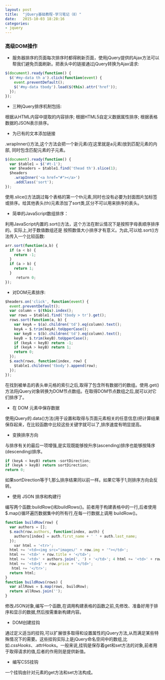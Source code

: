 ```yaml
---
layout: post
title:  "jQuery基础教程-学习笔记（8）"
date:   2015-10-03 18:28:16
categories:
- jquery
---
```

### 高级DOM操作

+ 服务器排序的页面每次排序时都得刷新页面，使用jQuery提供的Ajax方法可以帮我们避免页面刷新。把表头中的链接通过jQuery转换为Ajax请求:

```javascript
$(document).ready(function() {
  $('#my-data th a').click(function(event) {
    event.preventDefault();
    $('#my-data tbody').load($(this).attr('href'));
  });
});
```

+ 三种jQuery排序机制包括:

根据从HTML内容中提取的内容排序; 
根据HTML5自定义数据属性排序;
根据表格数据的JSON表示排序。

+ 为已有的文本添加链接

.wrapInner()方法,这个方法会把一个新元素(在这里就是a元素)放到匹配元素的内部, 同时包含匹配元素的子元素。

```javascript
$(document).ready(function() {
  var $table1 = $('#t-1');
  var $headers = $table1.find('thead th').slice(1);
  $headers
    .wrapInner('<a href="#"></a>')
    .addClass('sort');
});
```
使用.slice()方法跳过每个表格的第一个th元素,同时也没有必要为封面图片加标签或排序。给其他表头(th)元素添加了sort类,区分不可以用来排序的表头。

+ 简单的JavaScript数组排序：

利用JavaScript内置的.sort()方法，这个方法在默认情况下是按照字母表顺序排序的。实际上,对于数值数组还是
按照数值大小排序才有意义。为此,可以给.sort()方法传入一个比较函数:

```JavaScript
arr.sort(function(a,b) {
  if (a < b) {
    return -1;
  }
  if (a > b) {
    return 1;
  }
  ￼￼￼return 0;
});
```

+ 对DOM元素排序:

```JavaScript
$headers.on('click', function(event) {
  event.preventDefault();
  var column = $(this).index();
  var rows = $table1.find('tbody > tr').get();
  rows.sort(function(a, b) {
    var keyA = $(a).children('td').eq(column).text();
    keyA = $.trim(keyA).toUpperCase();
    var keyB = $(b).children('td').eq(column).text();
    keyB = $.trim(keyB).toUpperCase();
    if (keyA < keyB) return -1;
    if (keyA > keyB) return 1;
    return 0;
  });
  $.each(rows, function(index, row) {
    $table1.children('tbody').append(row);
  });
});
```

在找到被单击的表头单元格的索引之后,取得了包含所有数据行的数组。使用.get()方法将jQuery对象转换为DOM节点数组。在取得DOM节点数组之后,就可以对它们排序了。

+ 在 DOM 元素中保存数据

使用jQuery的.data()方法(用于设置和取得与页面元素相关的任意信息)把计算结果保存起来，在比较函数中比较这些关键字就可以了,排序速度有明显提高。

+ 变换排序方向

与排序有关的最后一项增强,是实现既能够按升序(ascending)排序也能够按降序 (descending)排序。

```javascript
if (keyA < keyB) return -sortDirection;
if (keyA > keyB) return sortDirection;
return 0;
```

如果sortDirection等于1,那么排序结果同以前一样。如果它等于1,则排序方向会反转。

+ 使用 JSON 排序和构建行

编写两个函数:buildRow()和buildRows()。前者用于构建表格中的一行,后者使用$.map()循环遍历数据集中的所有行,在每一行数据上调用
buildRow()。

```javascript
function buildRow(row) {
  var authors = [];
  $.each(row.authors, function(index, auth) {
    authors[index] = auth.first_name + ' ' + auth.last_name;
  });
  ￼￼var html = '<tr>';
  html += '<td><img src="images/' + row.img + '"></td>';
  html += '<td>' + row.title + '</td>';
  html += '<td>' + authors.join(', ') + '</td>'; 4 html += '<td>' + row.published + '</td>';
  html += '<td>$' + row.price + '</td>';
￼  html += '</tr>';
  return html;
}
function buildRows(rows) {
  var allRows = $.map(rows, buildRow);
  return allRows.join('');
}
```

修改JSON对象,编写一个函数,在调用构建表格的函数之前,先修改、准备好用于排序和显示的数据,然后按需重新构建内容。

+ DOM创建挂钩

通过定义适当的挂钩,可以扩展很多取得和设置属性的jQuery方法,从而满足某些特殊情况下的需要。这些挂钩实际上是jQuery命名空间中的数组,比如$.cssHooks、$.attrHooks。一般来说,挂钩是保存着get和set方法的对象,前者用于取得请求的值,后者的作用则是提供新值。

+ 编写CSS挂钩

一个挂钩由针对元素的get方法和set方法构成。
